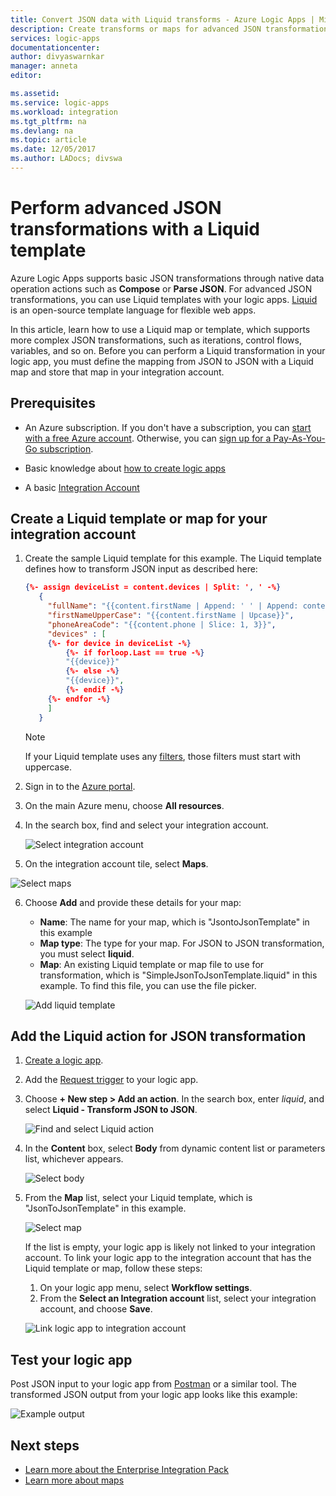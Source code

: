 ```yaml
---
title: Convert JSON data with Liquid transforms - Azure Logic Apps | Microsoft Docs
description: Create transforms or maps for advanced JSON transformations using Logic Apps and Liquid template.
services: logic-apps
documentationcenter: 
author: divyaswarnkar
manager: anneta
editor: 

ms.assetid: 
ms.service: logic-apps
ms.workload: integration
ms.tgt_pltfrm: na
ms.devlang: na
ms.topic: article
ms.date: 12/05/2017
ms.author: LADocs; divswa
---
```


# Perform advanced JSON transformations with a Liquid template

Azure Logic Apps supports basic JSON transformations through 
native data operation actions such as **Compose** or **Parse JSON**. 
For advanced JSON transformations, you can use Liquid templates with your logic apps. 
[Liquid](https://shopify.github.io/liquid/) is an open-source template language for flexible web apps.
 
In this article, learn how to use a Liquid map or template, 
which supports more complex JSON transformations, 
such as iterations, control flows, variables, and so on. 
Before you can perform a Liquid transformation in your logic app, 
you must define the mapping from JSON to JSON with a Liquid map 
and store that map in your integration account.

## Prerequisites

* An Azure subscription. If you don't have a subscription, you can 
[start with a free Azure account](https://azure.microsoft.com/free/). 
Otherwise, you can [sign up for a Pay-As-You-Go subscription](https://azure.microsoft.com/pricing/purchase-options/).

* Basic knowledge about [how to create logic apps](../logic-apps/quickstart-create-first-logic-app-workflow.md)

* A basic [Integration Account](logic-apps-enterprise-integration-create-integration-account.md)


## Create a Liquid template or map for your integration account

1. Create the sample Liquid template for this example. 
The Liquid template defines how to transform JSON input as described here:

   ``` json
   {%- assign deviceList = content.devices | Split: ', ' -%}
      {
        "fullName": "{{content.firstName | Append: ' ' | Append: content.lastName}}",
        "firstNameUpperCase": "{{content.firstName | Upcase}}",
        "phoneAreaCode": "{{content.phone | Slice: 1, 3}}",
        "devices" : [
        {%- for device in deviceList -%}
            {%- if forloop.Last == true -%}
            "{{device}}"
            {%- else -%}
            "{{device}}",
            {%- endif -%}
        {%- endfor -%}
        ]
      }
   ```
   > [!NOTE]
   > If your Liquid template uses any 
   > [filters](https://shopify.github.io/liquid/basics/introduction/#filters), 
   > those filters must start with uppercase. 

2. Sign in to the [Azure portal](https://portal.azure.com).

3. On the main Azure menu, choose **All resources**. 

4. In the search box, find and select your integration account.

   ![Select integration account](./media/logic-apps-enterprise-integration-liquid-transform/select-integration-account.png)

5.  On the integration account tile, select **Maps**.

   ![Select maps](./media/logic-apps-enterprise-integration-liquid-transform/add-maps.png)

6. Choose **Add** and provide these details for your map:

   * **Name**: The name for your map, which is "JsontoJsonTemplate" in this example
   * **Map type**: The type for your map. For JSON to JSON transformation, you must select **liquid**.
   * **Map**: An existing Liquid template or map file to use for transformation, 
   which is "SimpleJsonToJsonTemplate.liquid" in this example. To find this file, you can use the file picker.

   ![Add liquid template](./media/logic-apps-enterprise-integration-liquid-transform/add-liquid-template.png)
    
## Add the Liquid action for JSON transformation

1. [Create a logic app](../logic-apps/quickstart-create-first-logic-app-workflow.md).

2. Add the [Request trigger](../connectors/connectors-native-reqres.md#use-the-http-request-trigger) to your logic app.

3. Choose **+ New step > Add an action**. In the search box, enter *liquid*, 
and select **Liquid - Transform JSON to JSON**.

   ![Find and select Liquid action](./media/logic-apps-enterprise-integration-liquid-transform/search-action-liquid.png)

4. In the **Content** box, select **Body** from dynamic content list or parameters list, whichever appears.
  
   ![Select body](./media/logic-apps-enterprise-integration-liquid-transform/select-body.png)
 
5. From the **Map** list, select your Liquid template, which is "JsonToJsonTemplate" in this example.

   ![Select map](./media/logic-apps-enterprise-integration-liquid-transform/select-map.png)

   If the list is empty, your logic app is likely not linked to your integration account. 
   To link your logic app to the integration account that has the Liquid template or map, 
   follow these steps:

   1. On your logic app menu, select **Workflow settings**.
   2. From the **Select an Integration account** list, 
   select your integration account, and choose **Save**.

   ![Link logic app to integration account](./media/logic-apps-enterprise-integration-liquid-transform/link-integration-account.png)

## Test your logic app

Post JSON input to your logic app from [Postman](https://www.getpostman.com/postman) or a similar tool. 
The transformed JSON output from your logic app looks like this example:
  
![Example output](./media/logic-apps-enterprise-integration-liquid-transform/example-output.png)

## Next steps

* [Learn more about the Enterprise Integration Pack](../logic-apps/logic-apps-enterprise-integration-overview.md "Learn about Enterprise Integration Pack")  
* [Learn more about maps](../logic-apps/logic-apps-enterprise-integration-maps.md "Learn about enterprise integration maps")  

